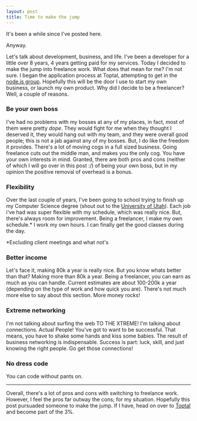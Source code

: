 ```yaml
---
layout: post
title: Time to make the jump
---
```


It's been a while since I've posted here. 

Anyway.

Let's talk about development, business, and life. I've been a developer for a little over 8 years, 4 years getting paid for my services. 
Today I decided to make the jump into freelance work. What does that mean for me? I'm not sure. I began the application process at Toptal, attempting to get in the [node.js group](http://www.toptal.com/nodejs).
Hopefully this will be the door I use to start my own business, or launch my own product. 
Why did I decide to be a freelancer? Well, a couple of reasons.

### Be your own boss
I've had no problems with my bosses at any of my places, in fact, most of them were pretty _dope_.
They would fight for me when they thought I deserved it, they would hang out with my team, and they were overall good people; this is not a jab against any of my bosses.
But, I do like the freedom it provides. There's a lot of moving cogs in a full sized business. Going freelance cuts out the middle man, and makes you the only cog. You have your own interests in mind.
Granted, there are both pros and cons (neither of which I will go over in this post :/) of being your own boss, but in my opinion the positive removal of overhead is a bonus.

### Flexibility
Over the last couple of years, I've been going to school trying to finish up my Computer Science degree (shout out to the [University of Utah](http://utah.edu)).
Each job i've had was super flexible with my schedule, which was really nice. But, there's always room for improvement. Being a freelancer,
I make my own schedule.* I work my own hours. I can finally get the good classes during the day.

*Excluding client meetings and what not's

### Better income
Let's face it, making 80k a year is really nice. But you know whats better than that? Making more than 80k a year. Being a freelancer, you can earn as much as you can handle.
Current estimates are about 100-200k a year (depending on the type of work and how quick you are). There's not much more else to say about this section. More money rocks!

### Extreme networking
I'm not talking about surfing the web TO THE XTREME! I'm talking about connections. Actual People! You've got to want to be successful. That means, you have to shake some hands and kiss some babies.
The result of business networking is indispensable. Success is part: luck, skill, and just knowing the right people. Go get those connections!

### No dress code
You can code without pants on. 

---

Overall, there's a lot of pros and cons with switching to freelance work. However, I feel the pros far outway the cons; for my situation. Hopefully this post pursuaded someone to make the jump. 
If I have, head on over to [Toptal](http://toptal.com) and become part of the 3%.
